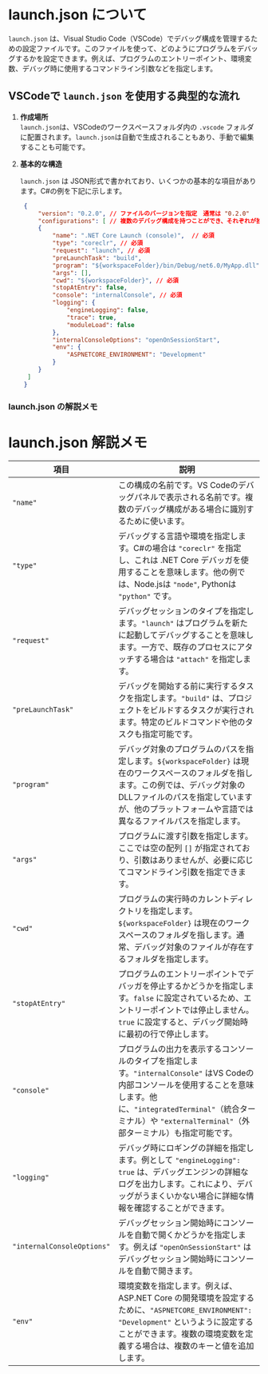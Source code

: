 # launch.json について

`launch.json` は、Visual Studio Code（VSCode）でデバッグ構成を管理するための設定ファイルです。このファイルを使って、どのようにプログラムをデバッグするかを設定できます。例えば、プログラムのエントリーポイント、環境変数、デバッグ時に使用するコマンドライン引数などを指定します。

## VSCodeで `launch.json` を使用する典型的な流れ

1. **作成場所**  
   `launch.json`は、VSCodeのワークスペースフォルダ内の `.vscode` フォルダに配置されます。`launch.json`は自動で生成されることもあり、手動で編集することも可能です。

2. **基本的な構造**

   `launch.json` は JSON形式で書かれており、いくつかの基本的な項目があります。C#の例を下記に示します。

   ```json
    {
        "version": "0.2.0", // ファイルのバージョンを指定　通常は "0.2.0" 
        "configurations": [ // 複数のデバッグ構成を持つことができ、それぞれが独立した設定となる
        {
            "name": ".NET Core Launch (console)",  // 必須
            "type": "coreclr", // 必須
            "request": "launch", // 必須
            "preLaunchTask": "build",              
            "program": "${workspaceFolder}/bin/Debug/net6.0/MyApp.dll", // 必須
            "args": [],                            
            "cwd": "${workspaceFolder}", // 必須
            "stopAtEntry": false,                  
            "console": "internalConsole", // 必須
            "logging": {
                "engineLogging": false,
                "trace": true,
                "moduleLoad": false
            },
            "internalConsoleOptions": "openOnSessionStart",
            "env": {
                "ASPNETCORE_ENVIRONMENT": "Development"
            }
        }
     ]
    }

   ```

### launch.json の解説メモ

# launch.json 解説メモ

| 項目              | 説明                                                                                                                                                                      | 
| ----------------- | ------------------------------------------------------------------------------------------------------------------------------------------------------------------------- | 
| `"name"`          | この構成の名前です。VS Codeのデバッグパネルで表示される名前です。複数のデバッグ構成がある場合に識別するために使います。                                                                                                         | 
| `"type"`          | デバッグする言語や環境を指定します。C#の場合は `"coreclr"` を指定し、これは .NET Core デバッガを使用することを意味します。他の例では、Node.jsは `"node"`, Pythonは `"python"` です。                                                                                  | 
| `"request"`       | デバッグセッションのタイプを指定します。`"launch"` はプログラムを新たに起動してデバッグすることを意味します。一方で、既存のプロセスにアタッチする場合は `"attach"` を指定します。                                                                    | 
| `"preLaunchTask"` | デバッグを開始する前に実行するタスクを指定します。`"build"` は、プロジェクトをビルドするタスクが実行されます。特定のビルドコマンドや他のタスクも指定可能です。                                                             | 
| `"program"`       | デバッグ対象のプログラムのパスを指定します。`${workspaceFolder}` は現在のワークスペースのフォルダを指します。この例では、デバッグ対象のDLLファイルのパスを指定していますが、他のプラットフォームや言語では異なるファイルパスを指定します。 | 
| `"args"`          | プログラムに渡す引数を指定します。ここでは空の配列 `[]` が指定されており、引数はありませんが、必要に応じてコマンドライン引数を指定できます。                                                                              | 
| `"cwd"`           | プログラムの実行時のカレントディレクトリを指定します。`${workspaceFolder}` は現在のワークスペースのフォルダを指します。通常、デバッグ対象のファイルが存在するフォルダを指定します。                                                    | 
| `"stopAtEntry"`   | プログラムのエントリーポイントでデバッガを停止するかどうかを指定します。`false` に設定されているため、エントリーポイントでは停止しません。`true` に設定すると、デバッグ開始時に最初の行で停止します。                                 | 
| `"console"`       | プログラムの出力を表示するコンソールのタイプを指定します。`"internalConsole"` はVS Codeの内部コンソールを使用することを意味します。他に、`"integratedTerminal"`（統合ターミナル）や `"externalTerminal"`（外部ターミナル）も指定可能です。                                        | 
| `"logging"`       | デバッグ時にロギングの詳細を指定します。例として `"engineLogging": true` は、デバッグエンジンの詳細なログを出力します。これにより、デバッグがうまくいかない場合に詳細な情報を確認することができます。 |
| `"internalConsoleOptions"` | デバッグセッション開始時にコンソールを自動で開くかどうかを指定します。例えば `"openOnSessionStart"` はデバッグセッション開始時にコンソールを自動で開きます。 |
| `"env"`           | 環境変数を指定します。例えば、ASP.NET Core の開発環境を設定するために、`"ASPNETCORE_ENVIRONMENT": "Development"` というように設定することができます。複数の環境変数を定義する場合は、複数のキーと値を追加します。 |
